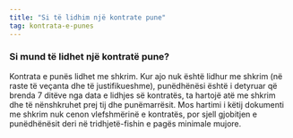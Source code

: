 ```yaml
---
title: "Si të lidhim një kontrate pune"
tag: kontrata-e-punes
---
```


### Si mund të lidhet një kontratë pune?

Kontrata e punës lidhet me shkrim. Kur ajo nuk është lidhur me shkrim (në raste të veçanta dhe të justifikueshme), punëdhënësi është i detyruar që brenda 7 ditëve nga data e lidhjes së kontratës, ta hartojë atë me shkrim dhe të nënshkruhet prej tij dhe punëmarrësit. Mos hartimi i këtij dokumenti me shkrim nuk cenon vlefshmërinë e kontratës, por sjell gjobitjen e punëdhënësit deri në tridhjetë-fishin e pagës minimale mujore.
